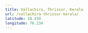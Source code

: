 ```yaml
---
title: Vallachira, Thrissur, Kerala
url: /vallachira-thrissur-kerala/
latitude: 10.439
longitude: 76.234
---
```

